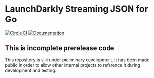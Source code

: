 # LaunchDarkly Streaming JSON for Go

[![Circle CI](https://circleci.com/gh/launchdarkly/go-jsonstream.svg?style=shield)](https://circleci.com/gh/launchdarkly/go-jsonstream) [![Documentation](https://img.shields.io/static/v1?label=go.dev&message=reference&color=00add8)](https://pkg.go.dev/github.com/launchdarkly/go-jsonstream)

## This is incomplete prerelease code

This repository is still under preliminary development. It has been made public in order to allow other internal projects to reference it during development and testing.
